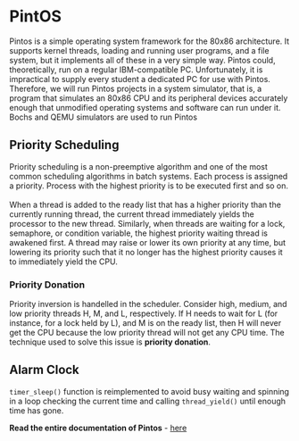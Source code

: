 # PintOS
Pintos is a simple operating system framework for the 80x86 architecture. It supports kernel threads, loading and running user programs, and a file system, but it implements all of these in a very simple way. Pintos could, theoretically, run on a regular IBM-compatible PC. Unfortunately, it is impractical to supply every student a dedicated PC for use with Pintos. Therefore, we will run Pintos projects in a system simulator, that is, a program that simulates an 80x86 CPU and its peripheral devices accurately enough that unmodified operating systems and software can run under it. Bochs and QEMU simulators are used to run Pintos


## Priority Scheduling
Priority scheduling is a non-preemptive algorithm and one of the most common scheduling algorithms in batch systems. Each process is assigned a priority. Process with the highest priority is to be executed first and so on.<br><br>
When a thread is added to the ready list that has a higher priority than the currently running thread, the current thread immediately yields the processor to the new thread. Similarly, when threads are waiting for a lock, semaphore, or condition variable, the highest priority waiting thread is awakened first. A thread may raise or lower its own priority at any time, but lowering its priority such that it no longer has the highest priority causes it to immediately yield the CPU.

### Priority Donation
Priority inversion is handelled in the scheduler. Consider high, medium, and low priority threads H, M, and L, respectively. If H needs to wait for L (for instance, for a lock held by L), and M is on the ready list, then H will never get the CPU because the low priority thread will not get any CPU time. The technique used to solve this issue is **priority donation**.

## Alarm Clock
`timer_sleep()` function is reimplemented to avoid busy waiting and spinning in a loop checking the current time and calling `thread_yield()` until enough time has gone.

**Read the entire documentation of Pintos** - [here](https://faculty.iiitd.ac.in/~piyus/pintos/doc/pintos.html)
